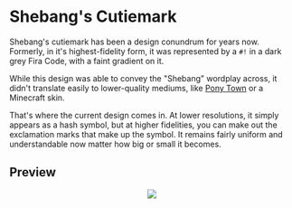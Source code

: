 # Shebang's Cutiemark

Shebang's cutiemark has been a design conundrum for years now. Formerly, in it's highest-fidelity form, 
it was represented by a `#!` in a dark grey Fira Code, with a faint gradient on it.

While this design was able to convey the "Shebang" wordplay across, it didn't translate easily to lower-quality mediums, 
like [Pony Town](https://pony.town) or a Minecraft skin.

That's where the current design comes in. At lower resolutions, it simply appears as a hash symbol, but at higher fidelities, 
you can make out the exclamation marks that make up the symbol. It remains fairly uniform and understandable 
now matter how big or small it becomes.

## Preview
<p align="center">
  <img src="https://github.com/celestecaprine/cutiemark/releases/download/v1.0.0/cutiemark.webp" />
</p>
